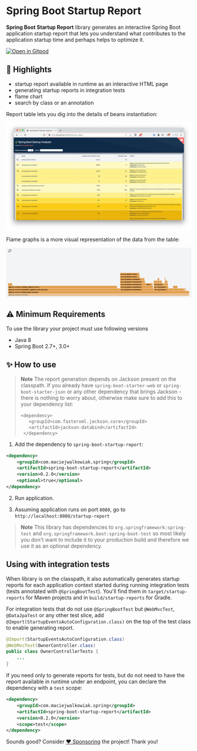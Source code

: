 # Spring Boot Startup Report

**Spring Boot Startup Report** library generates an interactive Spring Boot application startup report that lets you understand 
what contributes to the application startup time and perhaps helps to optimize it.

[![Open in Gitpod](https://gitpod.io/button/open-in-gitpod.svg)](https://gitpod.io/#https://github.com/maciejwalkowiak/spring-boot-startup-report)


## 🤩 Highlights

- startup report available in runtime as an interactive HTML page
- generating startup reports in integration tests
- flame chart
- search by class or an annotation

Report table lets you dig into the details of beans instantiation:

![Report](docs/images/table.png)

Flame graphs is a more visual representation of the data from the table:

![Report](docs/images/flamechart.png)

## ⚠️ Minimum Requirements

To use the library your project must use following versions

- Java 8
- Spring Boot 2.7+, 3.0+

## ✨ How to use

> **Note** 
> The report generation depends on Jackson present on the classpath. If you already have `spring-boot-starter-web` or `spring-boot-starter-json` or any other dependency that brings Jackson - there is nothing to worry about, otherwise make sure to add this to your dependency list:
> ```
> <dependency>
>    <groupId>com.fasterxml.jackson.core</groupId>
>    <artifactId>jackson-databind</artifactId>
>  </dependency>
> ```

1. Add the dependency to `spring-boot-startup-report`:

```xml
<dependency>
    <groupId>com.maciejwalkowiak.spring</groupId>
    <artifactId>spring-boot-startup-report</artifactId>
    <version>0.2.0</version>
    <optional>true</optional>
</dependency>
```

2. Run application.

3. Assuming application runs on port `8080`, go to `http://localhost:8080/startup-report`

> **Note**
> This library has dependencies to `org.springframework:spring-test` and `org.springframework.boot:spring-boot-test` so most likely you don't want to include it to your production build and therefore we use it as an optional dependency.

## Using with integration tests

When library is on the classpath, it also automatically generates startup reports for each application context started during running integration tests (tests annotated with `@SpringBootTest`). 
You'll find them in `target/startup-reports` for Maven projects and in `build/startup-reports` for Gradle.

For integration tests that do not use `@SpringBootTest` but `@WebMvcTest`, `@DataJpaTest` or any other test slice, add `@Import(StartupEventsAutoConfiguration.class)` on the top of the test class to enable generating report.

```java
@Import(StartupEventsAutoConfiguration.class)
@WebMvcTest(OwnerController.class)
public class OwnerControllerTests {
    ...
}
```

If you need only to generate reports for tests, but do not need to have the report available in runtime under an endpoint, you can declare the dependency with a `test` scope:

```xml
<dependency>
    <groupId>com.maciejwalkowiak.spring</groupId>
    <artifactId>spring-boot-startup-report</artifactId>
    <version>0.2.0</version>
    <scope>test</scope>
</dependency>
```

Sounds good? Consider [❤️ Sponsoring](https://github.com/sponsors/maciejwalkowiak) the project! Thank you!
